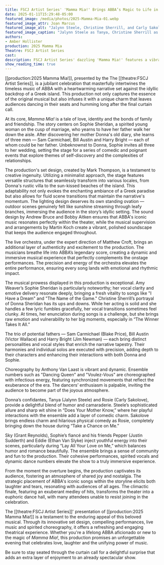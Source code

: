 ```yaml
---
title: FSCJ Artist Series' 'Mamma Mia!' Brings ABBA’s Magic to Life in a Joyous Theatrical Celebration
date: 2025-01-11T15:29:48-05:00
featured_image: /media/photos/2025-Mamma-Mia-01.webp
featured_image_attr: Joan Marcus
featured_image_alt: "Jalynn Steele, Christine Sherrill, and Carly Sakolove in shimmering white costumes striking dynamic poses on stage during a performance of Mamma Mia!"
featured_image_caption: "Jalynn Steele as Tanya, Christine Sherrill as Donna Sheridan, and Carly Sakolove as Rosie captivate the audience in a sparkling performance of Mamma Mia!, belting out beloved tunes with electrifying energy."
authors: 
- Amber Hollister
production: 2025 Mamma Mia
Theatre: FSCJ Artist Series
cast: 
description: FSCJ Artist Series' dazzling 'Mamma Mia!' features a vibrant celebration of ABBA’s music, heartfelt storytelling and dazzling performances in an idyllic Greek island setting.
show_reading_time: true
---
```

[[production:2025 Mamma Mia!]], presented by the The [[theatre:FSCJ Artist Series]], is a jubilant celebration that masterfully intertwines the timeless music of ABBA with a heartwarming narrative set against the idyllic backdrop of a Greek island. This production not only captures the essence of the original musical but also infuses it with a unique charm that leaves audiences dancing in their seats and humming long after the final curtain call.
<!--more-->
At its core, *Mamma Mia!* is a tale of love, identity and the bonds of family and friendship. The story centers on Sophie Sheridan, a spirited young woman on the cusp of marriage, who yearns to have her father walk her down the aisle. After discovering her mother Donna's old diary, she learns of three men — Sam Carmichael, Bill Austin and Harry Bright — each of whom could be her father. Unbeknownst to Donna, Sophie invites all three to her wedding, setting the stage for a series of comedic and poignant events that explore themes of self-discovery and the complexities of relationships.

The production's set design, created by Mark Thompson, is a testament to creative ingenuity. Utilizing a minimalist approach, the stage features versatile structures that seamlessly transform into various locales, from Donna's rustic villa to the sun-kissed beaches of the island. This adaptability not only evokes the enchanting ambiance of a Greek paradise but also allows for fluid scene transitions that maintain the narrative's momentum. The lighting design deserves its own standing ovation — outdoor scenes genuinely felt like sunshine streaming through leafy branches, immersing the audience in the story’s idyllic setting. The sound design by Andrew Bruce and Bobby Aitken ensures that ABBA's iconic music resonates perfectly within the theater, while the musical supervision and arrangements by Martin Koch create a vibrant, polished soundscape that keeps the audience engaged throughout.

The live orchestra, under the expert direction of Matthew Croft, brings an additional layer of authenticity and excitement to the production. The musicians breathe life into ABBA’s legendary score, creating a dynamic and immersive musical experience that perfectly complements the onstage performances. The precision and energy of the orchestra elevates the entire performance, ensuring every song lands with emotional and rhythmic impact.

The musical prowess displayed in this production is exceptional. Amy Weaver’s Sophie Sheridan is particularly noteworthy; her vocal clarity and emotive delivery resonate deeply, bringing a fresh vitality to songs like "I Have a Dream" and "The Name of the Game." Christine Sherrill’s portrayal of Donna Sheridan has its ups and downs. While her acting is solid and she handles a few lyric fumbles gracefully, her vocal transitions sometimes feel clunky. At times, her enunciation during songs is a challenge, but she brings raw emotion and vulnerability to her big moments, especially in “The Winner Takes It All.”

The trio of potential fathers — Sam Carmichael (Blake Price), Bill Austin (Victor Wallace) and Harry Bright (Jim Newman) — each bring distinct personalities and vocal styles that enrich the narrative tapestry. Their harmonies and individual solos are executed with precision, adding depth to their characters and enhancing their interactions with both Donna and Sophie.

Choreography by Anthony Van Laast is vibrant and dynamic. Ensemble numbers such as "Dancing Queen" and "Voulez-Vous" are choreographed with infectious energy, featuring synchronized movements that reflect the exuberance of the era. The dancers’ enthusiasm is palpable, inviting the audience to become part of the joyous atmosphere.

Donna’s confidantes, Tanya (Jalynn Steele) and Rosie (Carly Sakolove), provide a delightful blend of humor and camaraderie. Steele’s sophisticated allure and sharp wit shine in “Does Your Mother Know,” where her playful interactions with the ensemble add a layer of comedic charm. Sakolove brings endless charm and hilarious physical comedy as Rosie, completely bringing down the house during “Take a Chance on Me.”

Sky (Grant Reynolds), Sophie’s fiancé and his friends Pepper (Justin Sudderth) and Eddie (Ethan Van Slyke) inject youthful energy into their scenes, particularly during “Lay All Your Love on Me,” which balances humor and romance beautifully. The ensemble brings a sense of community and fun to the production. Their cohesive performances, spirited vocals and dynamic dance numbers elevate the show to a truly immersive experience.

From the moment the overture begins, the production captivates its audience, fostering an atmosphere of shared joy and nostalgia. The strategic placement of ABBA's iconic songs within the storyline elicits both laughter and tears, resonating with audiences of all ages. The climactic finale, featuring an exuberant medley of hits, transforms the theater into a euphoric dance hall, with many attendees unable to resist joining in the celebration.

The [[theatre:FSCJ Artist Series]]' presentation of [[production:2025 Mamma Mia!]] is a testament to the enduring appeal of this beloved musical. Through its innovative set design, compelling performances, live music and spirited choreography, it offers a refreshing and engaging theatrical experience. Whether you're a lifelong ABBA aficionado or new to the magic of *Mamma Mia!*, this production promises an unforgettable evening that celebrates love, laughter and the unifying power of music.

Be sure to stay seated through the curtain call for a delightful surprise that adds an extra layer of enjoyment to an already spectacular show.